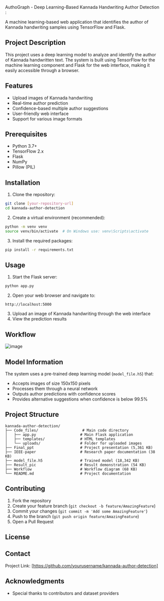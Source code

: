 AuthoGraph - Deep Learning-Based Kannada Handwriting Author Detection :

A machine learning-based web application that identifies the author of Kannada handwriting samples using TensorFlow and Flask.

## Project Description

This project uses a deep learning model to analyze and identify the author of Kannada handwritten text. The system is built using TensorFlow for the machine learning component and Flask for the web interface, making it easily accessible through a browser.

## Features

- Upload images of Kannada handwriting
- Real-time author prediction
- Confidence-based multiple author suggestions
- User-friendly web interface
- Support for various image formats

## Prerequisites

- Python 3.7+
- TensorFlow 2.x
- Flask
- NumPy
- Pillow (PIL)

## Installation

1. Clone the repository:
```bash
git clone [your-repository-url]
cd kannada-author-detection
```

2. Create a virtual environment (recommended):
```bash
python -m venv venv
source venv/bin/activate  # On Windows use: venv\Scripts\activate
```

3. Install the required packages:
```bash
pip install -r requirements.txt
```

## Usage

1. Start the Flask server:
```bash
python app.py
```

2. Open your web browser and navigate to:
```
http://localhost:5000
```

3. Upload an image of Kannada handwriting through the web interface
4. View the prediction results

## Workflow

![image](https://github.com/user-attachments/assets/671d7377-c5a0-482f-b87b-aeb42bc6538a)





## Model Information

The system uses a pre-trained deep learning model (`model_file.h5`) that:
- Accepts images of size 150x150 pixels
- Processes them through a neural network
- Outputs author predictions with confidence scores
- Provides alternative suggestions when confidence is below 99.5%

## Project Structure

```
kannada-author-detection/
├── Code_files/                    # Main code directory
│   ├── app.py                    # Main Flask application
│   ├── templates/                # HTML templates
│   └── uploads/                  # Folder for uploaded images
├── Final_ppt                     # Project presentation (5,361 KB)
├── IEEE-paper                    # Research paper documentation (38 KB)
├── model_file.h5                 # Trained model (18,342 KB)
├── Result_pic                    # Result demonstration (54 KB)
├── Workflow                      # Workflow diagram (68 KB)
└── README.md                     # Project documentation
```

## Contributing

1. Fork the repository
2. Create your feature branch (`git checkout -b feature/AmazingFeature`)
3. Commit your changes (`git commit -m 'Add some AmazingFeature'`)
4. Push to the branch (`git push origin feature/AmazingFeature`)
5. Open a Pull Request

## License

## Contact

Project Link: [https://github.com/yourusername/kannada-author-detection]

## Acknowledgments

- Special thanks to contributors and dataset providers
